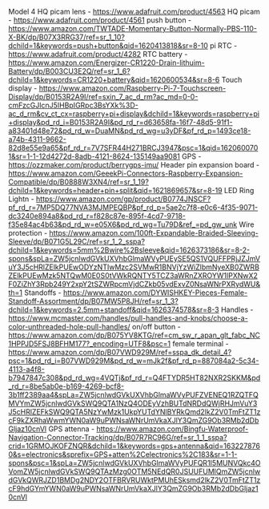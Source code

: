 Model 4 
HQ picam lens - https://www.adafruit.com/product/4563
HQ picam - https://www.adafruit.com/product/4561
push button - https://www.amazon.com/TWTADE-Momentary-Button-Normally-PBS-110-X-BK/dp/B07X3RRG37/ref=sr_1_10?dchild=1&keywords=push+button&qid=1620413818&sr=8-10
pi RTC - https://www.adafruit.com/product/4282
RTC battery - https://www.amazon.com/Energizer-CR1220-Drain-lithuim-Battery/dp/B003CU3E2Q/ref=sr_1_6?dchild=1&keywords=CR1220+battery&qid=1620600534&sr=8-6
Touch display - https://www.amazon.com/Raspberry-Pi-7-Touchscreen-Display/dp/B0153R2A9I/ref=sxin_7_ac_d_rm?ac_md=0-0-cmFzcGJlcnJ5IHBpIGRpc3BsYXk%3D-ac_d_rm&cv_ct_cx=raspberry+pi+display&dchild=1&keywords=raspberry+pi+display&pd_rd_i=B0153R2A9I&pd_rd_r=d63658fa-16f7-48d5-91f1-a83401d48e72&pd_rd_w=DuaMN&pd_rd_wg=u3yDF&pf_rd_p=1493ce18-a74b-4311-9662-82d8e55e9a65&pf_rd_r=7V7SFR44H271BRCJ3947&psc=1&qid=1620600701&sr=1-1-12d4272d-8adb-4121-8624-135149aa9081
GPS - https://ozzmaker.com/product/berrygps-imu/
Header pin expansion board - https://www.amazon.com/GeeekPi-Connectors-Raspberry-Expansion-Compatible/dp/B0888W3XN4/ref=sr_1_19?dchild=1&keywords=header+pin+split&qid=1621869657&sr=8-19
LED Ring Lightn - https://www.amazon.com/gp/product/B0774JNSCF?pf_rd_r=7MP5DQ77NVA3MJMPEQBP&pf_rd_p=5ae2c7f8-e0c6-4f35-9071-dc3240e894a8&pd_rd_r=f828c87e-895f-4cd7-9718-f35e84ac4b63&pd_rd_w=e05X6&pd_rd_wg=Tu79D&ref_=pd_gw_unk
Wire protection - https://www.amazon.com/100ft-Expandable-Braided-Sleeving-Sleeve/dp/B071G5L29C/ref=sr_1_2_sspa?dchild=1&keywords=5mm%2Bwire%2Bsleeve&qid=1626373186&sr=8-2-spons&spLa=ZW5jcnlwdGVkUXVhbGlmaWVyPUEySE5QS1VQUFFPRjJZJmVuY3J5cHRlZElkPUEwODYzNTIwMzc2SVMwR1BNVjYzWiZlbmNyeXB0ZWRBZElkPUEwMzk5NTQwM0E0S0tVWkRQNTY5TCZ3aWRnZXROYW1lPXNwX2F0ZiZhY3Rpb249Y2xpY2tSZWRpcmVjdCZkb05vdExvZ0NsaWNrPXRydWU&th=1
Standoffs - https://www.amazon.com/DYWISHKEY-Pieces-Female-Standoff-Assortment/dp/B07MW5P8JH/ref=sr_1_3?dchild=1&keywords=2.5mm+standoff&qid=1626374578&sr=8-3
Handles - https://www.mcmaster.com/handles/pull-handles-and-knobs/choose-a-color-unthreaded-hole-pull-handles/
on/off button - https://www.amazon.com/dp/B075YV8KTG/ref=cm_sw_r_apan_glt_fabc_NC1HPPJD5FSJ8BFHM177?_encoding=UTF8&psc=1
female terminal - https://www.amazon.com/dp/B07VWD929M/ref=sspa_dk_detail_4?psc=1&pd_rd_i=B07VWD929M&pd_rd_w=mJk2f&pf_rd_p=887084a2-5c34-4113-a4f8-b7947847c308&pd_rd_wg=4VQTj&pf_rd_r=Q4FTYDR5HT82NXR2SKKM&pd_rd_r=8be5ab0e-b169-4269-bcf8-3b1ff2389aa4&spLa=ZW5jcnlwdGVkUXVhbGlmaWVyPUFZVENEQ1RZQTFQMVYmZW5jcnlwdGVkSWQ9QTA1NzQ4ODEyVzhBUTdNRDdQWjRHJmVuY3J5cHRlZEFkSWQ9QTA5NzYwMzk1UkpYUTdYNlBYRkQmd2lkZ2V0TmFtZT1zcF9kZXRhaWwmYWN0aW9uPWNsaWNrUmVkaXJlY3QmZG9Ob3RMb2dDbGljaz10cnVl
GPS attenna - https://www.amazon.com/Bingfu-Waterproof-Navigation-Connector-Tracking/dp/B07R7RC96G/ref=sr_1_1_sspa?crid=1GRMOJKOFZNQR&dchild=1&keywords=gps+antenna&qid=1632278760&s=electronics&sprefix=GPS+atten%2Celectronics%2C183&sr=1-1-spons&psc=1&spLa=ZW5jcnlwdGVkUXVhbGlmaWVyPUFQR1I5MUNVQkc4OVomZW5jcnlwdGVkSWQ9QTAzMzg0OTM5NEdQR0JSUUFUMlQmZW5jcnlwdGVkQWRJZD1BMDg2NDY2OTFBRVRUWktPMUhESksmd2lkZ2V0TmFtZT1zcF9hdGYmYWN0aW9uPWNsaWNrUmVkaXJlY3QmZG9Ob3RMb2dDbGljaz10cnVl
